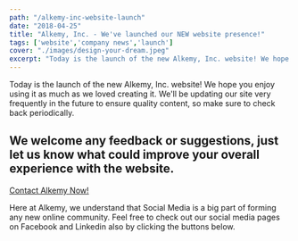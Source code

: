 ```yaml
---
path: "/alkemy-inc-website-launch"
date: "2018-04-25"
title: "Alkemy, Inc. - We've launched our NEW website presence!"
tags: ['website','company news','launch']
cover: "./images/design-your-dream.jpeg"
excerpt: "Today is the launch of the new Alkemy, Inc. website! We hope you enjoy using it as much as we loved creating it. We'll be updating our site very frequently in the future to ensure quality content, so make sure to check back periodically."
---
```


<p>Today is the launch of the new Alkemy, Inc. website! We hope you enjoy using it as much as we loved creating it. We'll be updating our site very frequently in the future to ensure quality content, so make sure to check back periodically.
<h2>We welcome any feedback or suggestions, just let us know what could improve your overall experience with the website.</h2>
<a href="/contact-alkemy/" class="btn btn-primary btn-lg">Contact Alkemy Now!</a>
</p>
<div class="social my-3">

Here at Alkemy, we understand that Social Media is a big part of forming any new online community. Feel free to check out our social media pages on Facebook and Linkedin also by clicking the buttons below.

<span><a href="https://www.linkedin.com/company/alkemydev/"><i class="fab fa-linkedin"></i></a></span> <span><a href="https://www.facebook.com/alkemydev/"><i class="fab fa-facebook-square"></i></a></span>

</div>
